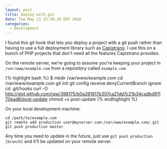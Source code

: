 ```yaml
---
layout: post
title: Deploy with git
date: Tue May 11 23:39:10 EDT 2010
categories:
  - Development
---
```

I found this git hook that lets you deploy a project with a git push rather
than having to use a full deployment library such as [Capistrano](http://capify.org).
I use this on a bunch of PHP projects that don't need all the features Capistrano
provides.

On the remote server, we're going to assume you're keeping your project in
`/var/www/example.com` from a repository called `example.com`

{% highlight bash %}
$ mkdir /var/www/example.com
cd /var/www/example.com
git init
git config receive.denyCurrentBranch ignore
cd .git/hooks
curl -O http://gist.github.com/raw/398175/b0a281817b307ca21dd7c21b34cadbd91170ead8/post-update
chmod +x post-update
{% endhighlight %}

On your local development machine:

    cd /path/to/example.com
    git remote add production user@myserver.com:/var/www/example.com/.git
    git push production master

Any time you need to update in the future, just use `git push production [branch]`
and it'll be updated on your remote server.
